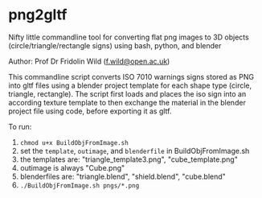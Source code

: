 # png2gltf

Nifty little commandline tool for converting flat png images to 3D objects (circle/triangle/rectangle signs) using bash, python, and blender

Author: Prof Dr Fridolin Wild (f.wild@open.ac.uk)

This commandline script converts ISO 7010 warnings signs stored as PNG into gltf files using a blender project template for each shape type (circle, triangle, rectangle). The script first loads and places the iso sign into an according texture template to then exchange the material in the blender project file using code, before exporting it as gltf.

To run:

1. `chmod u+x BuildObjFromImage.sh`
2. set the `template`, `outimage`, and `blenderfile` in BuildObjFromImage.sh
3. the templates are: "triangle_template3.png", "cube_template.png"
4. outimage is always "Cube.png"
5. blenderfiles are: "triangle.blend", "shield.blend", "cube.blend"
2. `./BuildObjFromImage.sh pngs/*.png` 
